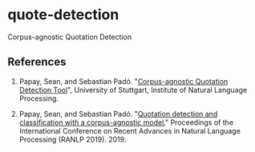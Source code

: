 # quote-detection
Corpus-agnostic Quotation Detection

## References

1) Papay, Sean, and Sebastian Padó. "[Corpus-agnostic Quotation Detection Tool](https://www.ims.uni-stuttgart.de/en/research/resources/tools/quote-detection/)", University of Stuttgart, Institute of Natural Language Processing. 

2) Papay, Sean, and Sebastian Padó. "[Quotation detection and classification with a corpus-agnostic model.](https://aclanthology.org/R19-1103/)" Proceedings of the International Conference on Recent Advances in Natural Language Processing (RANLP 2019). 2019.
